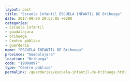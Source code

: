 ```yaml
---
layout: post
title: "Escuela Infantil ESCUELA INFANTIL DE Brihuega"
date: 2017-09-20 20:57:05 +0200
categories:
- Escuela Infantil
- guadalajara
- brihuega
- Centro público
- guarderia
name: "ESCUELA INFANTIL DE Brihuega"
province: "Guadalajara"
location: "Brihuega"
code: "19008897"
type: "Centro público"
permalink: /guarderias/escuela-infantil-de-brihuega.html
---
```

